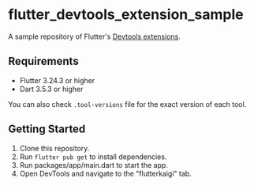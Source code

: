 # flutter_devtools_extension_sample
A sample repository of Flutter's [Devtools extensions](https://docs.flutter.dev/tools/devtools/extensions).

## Requirements
- Flutter 3.24.3 or higher
- Dart 3.5.3 or higher

You can also check `.tool-versions` file for the exact version of each tool.

## Getting Started
1. Clone this repository.
2. Run `flutter pub get` to install dependencies.
3. Run packages/app/main.dart to start the app.
4. Open DevTools and navigate to the "flutterkaigi" tab.

